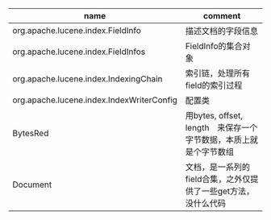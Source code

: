 name | comment 
--- | ---
org.apache.lucene.index.FieldInfo | 描述文档的字段信息
org.apache.lucene.index.FieldInfos | FieldInfo的集合对象
org.apache.lucene.index.IndexingChain | 索引链，处理所有field的索引过程
org.apache.lucene.index.IndexWriterConfig | 配置类
BytesRed | 用bytes, offset, length　来保存一个字节数据，本质上就是个字节数组
Document | 文档，是一系列的field合集，之外仅提供了一些get方法，没什么代码

